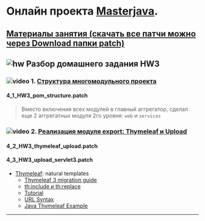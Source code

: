 # Онлайн проекта  <a href="https://github.com/JavaWebinar/masterjava">Masterjava</a>.

## [Материалы занятия (скачать все патчи можно через Download папки patch)](https://drive.google.com/drive/u/0/folders/0B9Ye2auQ_NsFVDNRNHpGU2NmcEk) 

## ![hw](https://cloud.githubusercontent.com/assets/13649199/13672719/09593080-e6e7-11e5-81d1-5cb629c438ca.png) Разбор домашнего задания HW3

### ![video](https://cloud.githubusercontent.com/assets/13649199/13672715/06dbc6ce-e6e7-11e5-81a9-04fbddb9e488.png) 1. <a href="https://drive.google.com/open?id=0B9Ye2auQ_NsFOFFNYzB6VGdma2c">Структура многомодульного проекта</a>
#### 4_1_HW3_pom_structure.patch
> Вместо включения всех модулей в главный аггрегатор, сделал еще 2 аггрегатных модуля 2го уровня: `web` и `services` 

### ![video](https://cloud.githubusercontent.com/assets/13649199/13672715/06dbc6ce-e6e7-11e5-81a9-04fbddb9e488.png) 2. <a href="https://drive.google.com/open?id=0B9Ye2auQ_NsFMHNBcVZ3eHlqblk">Реализация модуля export: Thymeleaf и Upload</a>
#### 4_2_HW3_thymeleaf_upload.patch
#### 4_3_HW3_upload_servlet3.patch

- <a href="http://www.thymeleaf.org/">Thymeleaf</a>:  natural templates
   - <a href="http://www.thymeleaf.org/doc/articles/thymeleaf3migration.html">Thymeleaf 3 migration guide</a>
   - <a href="http://www.thymeleaf.org/doc/articles/layouts.html">th:include и th:replace</a>
   - <a href="http://www.thymeleaf.org/doc/tutorials/3.0/usingthymeleaf.html#conditional-expressions">Tutorial</a>
   - <a href="http://www.thymeleaf.org/doc/articles/standardurlsyntax.html">URL Syntax</a>
   - <a href="http://www.concretepage.com/thymeleaf/java-thymeleaf-example-getting-started-with-thymeleaf">Java Thymeleaf Example</a>

----------------
